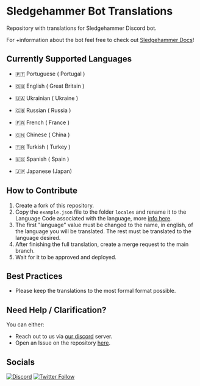 # Sledgehammer Bot Translations

Repository with translations for Sledgehammer Discord bot.

For +information about the bot feel free to check out [Sledgehammer Docs](https://docs.sledgehammer.app)!

## Currently Supported Languages

- 🇵🇹 Portuguese ( Portugal )

- 🇬🇧 English ( Great Britain )

- 🇺🇦 Ukrainian ( Ukraine )

- 🇬🇧 Russian ( Russia )

- 🇫🇷 French ( France )

- 🇨🇳 Chinese ( China )

- 🇹🇷 Turkish ( Turkey )

- 🇪🇸 Spanish ( Spain )

- 🇯🇵 Japanese (Japan)

## How to Contribute

1. Create a fork of this repository.
2. Copy the `example.json` file to the folder `locales` and rename it to the Language Code associated with the language, more [info here](https://www.science.co.il/language/Locale-codes.php).
3. The first "language" value must be changed to the name, in english, of the language you will be translated. The rest must be translated to the language desired.
4. After finishing the full translation, create a merge request to the main branch.
5. Wait for it to be approved and deployed.

## Best Practices

- Please keep the translations to the most formal format possible.

## Need Help / Clarification?

You can either:

- Reach out to us via [our discord](https://discord.gg/MJp2JYE4Bg) server.
- Open an Issue on the repository [here](https://github.com/Momentum-One/sledgehammer-bot-translations/issues/new).

## Socials

<a href="https://discord.gg/MJp2JYE4Bg">![Discord](https://img.shields.io/discord/874244140991414282?color=%235865F2&label=Join%20Our%20Discord&style=for-the-badge&logo=discord)</a>
<a href="https://twitter.com/MomentumOne_">![Twitter Follow](https://img.shields.io/twitter/follow/MomentumOne_?color=1DA1F2&style=for-the-badge&logo=twitter)</a>
